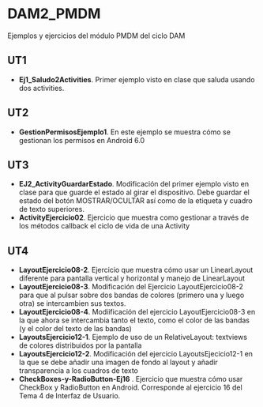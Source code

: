 # DAM2_PMDM
Ejemplos y ejercicios del módulo PMDM del ciclo DAM
## UT1
* **Ej1_Saludo2Activities**. Primer ejemplo visto en clase que saluda usando dos activities.
## UT2
* **GestionPermisosEjemplo1**. En este ejemplo se muestra cómo se gestionan los permisos en Android 6.0
## UT3
* **EJ2_ActivityGuardarEstado**. Modificación del primer ejemplo visto en clase para que guarde el estado al girar el dispositivo. Debe guardar el estado del botón MOSTRAR/OCULTAR así como de la etiqueta y cuadro de texto superiores.
* **ActivityEjercicio02**. Ejercicio que muestra como gestionar a través de los métodos callback el ciclo de vida de una Activity
## UT4
* **LayoutEjercicio08-2**. Ejercicio que muestra cómo usar un LinearLayout diferente para pantalla vertical y horizontal y manejo de LinearLayout
* **LayoutEjercicio08-3**. Modificación del Ejercicio LayoutEjercicio08-2 para que al pulsar sobre dos bandas de colores (primero una y luego otra) se intercambien sus textos.
* **LayoutEjercicio08-4**. Modiificación del ejercicio LayoutEjercicio08-3 en la que ahora se intercambia tanto el texto, como el color de las bandas (y el color del texto de las bandas)
* **LayoutsEjercicio12-1**. Ejemplo de uso de un RelativeLayout:  textviews de colores distribuidos por la pantalla
* **LayoutsEjercicio12-2**. Modificación del ejercicio LayoutsEjecicio12-1 en la que se debe añadir una imagen de fondo al layout y añadir transparencia a los cuadros de texto
* **CheckBoxes-y-RadioButton-Ej16** . Ejercicio que muestra cómo usar CheckBox y RadioButton en Android. Corresponde al ejercicio 16 del Tema 4 de Interfaz de Usuario.
